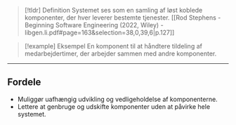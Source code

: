 > [!tldr] Definition
> Systemet ses som en samling af løst koblede komponenter, der hver leverer bestemte tjenester.
[[Rod Stephens - Beginning Software Engineering (2022, Wiley) - libgen.li.pdf#page=163&selection=38,0,39,6|p.127]]

> [!example] Eksempel
> En komponent til at håndtere tildeling af medarbejdertimer, der arbejder sammen med andre komponenter.

---

## Fordele
  - Muliggør uafhængig udvikling og vedligeholdelse af komponenterne.
  - Lettere at genbruge og udskifte komponenter uden at påvirke hele systemet.
  

